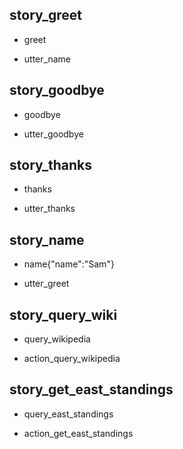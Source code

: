## story_greet <!--- The name of the story. It is not mandatory, but useful for debugging. -->
* greet <!--- User input expressed as intent. In this case it represents users message 'Hello'. -->
 - utter_name <!--- The response of the chatbot expressed as an action. In this case it represents chatbot's response 'Hello, how can I help?' -->

## story_goodbye
* goodbye
 - utter_goodbye

## story_thanks
* thanks
 - utter_thanks

## story_name
* name{"name":"Sam"}
 - utter_greet

## story_query_wiki
* query_wikipedia
 - action_query_wikipedia

## story_get_east_standings
* query_east_standings
 - action_get_east_standings
